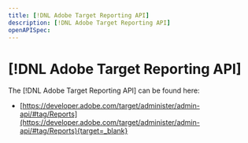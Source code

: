 ```yaml
---
title: [!DNL Adobe Target Reporting API]
description: [!DNL Adobe Target Reporting API]
openAPISpec: 
---
```


# [!DNL Adobe Target Reporting API]

The [!DNL Adobe Target Reporting API] can be found here:

* [https://developer.adobe.com/target/administer/admin-api/#tag/Reports](https://developer.adobe.com/target/administer/admin-api/#tag/Reports){target=_blank}
